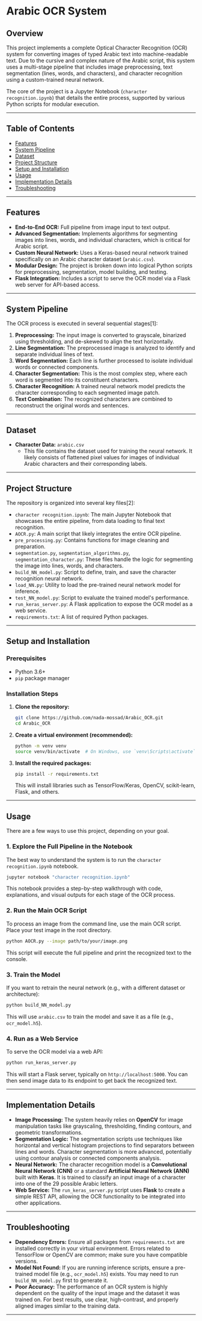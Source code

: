 # Arabic OCR System

## Overview

This project implements a complete Optical Character Recognition (OCR) system for converting images of typed Arabic text into machine-readable text. Due to the cursive and complex nature of the Arabic script, this system uses a multi-stage pipeline that includes image preprocessing, text segmentation (lines, words, and characters), and character recognition using a custom-trained neural network.

The core of the project is a Jupyter Notebook (`character recognition.ipynb`) that details the entire process, supported by various Python scripts for modular execution.

---

## Table of Contents

- [Features](#features)
- [System Pipeline](#system-pipeline)
- [Dataset](#dataset)
- [Project Structure](#project-structure)
- [Setup and Installation](#setup-and-installation)
- [Usage](#usage)
- [Implementation Details](#implementation-details)
- [Troubleshooting](#troubleshooting)

---

## Features

- **End-to-End OCR:** Full pipeline from image input to text output.
- **Advanced Segmentation:** Implements algorithms for segmenting images into lines, words, and individual characters, which is critical for Arabic script.
- **Custom Neural Network:** Uses a Keras-based neural network trained specifically on an Arabic character dataset (`arabic.csv`).
- **Modular Design:** The project is broken down into logical Python scripts for preprocessing, segmentation, model building, and testing.
- **Flask Integration:** Includes a script to serve the OCR model via a Flask web server for API-based access.

---

## System Pipeline

The OCR process is executed in several sequential stages[1]:
1.  **Preprocessing:** The input image is converted to grayscale, binarized using thresholding, and de-skewed to align the text horizontally.
2.  **Line Segmentation:** The preprocessed image is analyzed to identify and separate individual lines of text.
3.  **Word Segmentation:** Each line is further processed to isolate individual words or connected components.
4.  **Character Segmentation:** This is the most complex step, where each word is segmented into its constituent characters.
5.  **Character Recognition:** A trained neural network model predicts the character corresponding to each segmented image patch.
6.  **Text Combination:** The recognized characters are combined to reconstruct the original words and sentences.

---

## Dataset

- **Character Data:** `arabic.csv`
    - This file contains the dataset used for training the neural network. It likely consists of flattened pixel values for images of individual Arabic characters and their corresponding labels.

---

## Project Structure

The repository is organized into several key files[2]:
- `character recognition.ipynb`: The main Jupyter Notebook that showcases the entire pipeline, from data loading to final text recognition.
- `AOCR.py`: A main script that likely integrates the entire OCR pipeline.
- `pre_processing.py`: Contains functions for image cleaning and preparation.
- `segmentation.py`, `segmentation_algorithms.py`, `segmentation_character.py`: These files handle the logic for segmenting the image into lines, words, and characters.
- `build_NN_model.py`: Script to define, train, and save the character recognition neural network.
- `load_NN.py`: Utility to load the pre-trained neural network model for inference.
- `test_NN_model.py`: Script to evaluate the trained model's performance.
- `run_keras_server.py`: A Flask application to expose the OCR model as a web service.
- `requirements.txt`: A list of required Python packages.

---

## Setup and Installation

### Prerequisites
- Python 3.6+
- `pip` package manager

### Installation Steps

1.  **Clone the repository:**
    ```bash
    git clone https://github.com/nada-mossad/Arabic_OCR.git
    cd Arabic_OCR
    ```

2.  **Create a virtual environment (recommended):**
    ```bash
    python -m venv venv
    source venv/bin/activate  # On Windows, use `venv\Scripts\activate`
    ```

3.  **Install the required packages:**
    ```bash
    pip install -r requirements.txt
    ```
    This will install libraries such as TensorFlow/Keras, OpenCV, scikit-learn, Flask, and others.

---

## Usage

There are a few ways to use this project, depending on your goal.

### 1. Explore the Full Pipeline in the Notebook
The best way to understand the system is to run the `character recognition.ipynb` notebook.
```bash
jupyter notebook "character recognition.ipynb"
```
This notebook provides a step-by-step walkthrough with code, explanations, and visual outputs for each stage of the OCR process.

### 2. Run the Main OCR Script
To process an image from the command line, use the main OCR script. Place your test image in the root directory.
```bash
python AOCR.py --image path/to/your/image.png
```
This script will execute the full pipeline and print the recognized text to the console.

### 3. Train the Model
If you want to retrain the neural network (e.g., with a different dataset or architecture):
```bash
python build_NN_model.py
```
This will use `arabic.csv` to train the model and save it as a file (e.g., `ocr_model.h5`).

### 4. Run as a Web Service
To serve the OCR model via a web API:
```bash
python run_keras_server.py
```
This will start a Flask server, typically on `http://localhost:5000`. You can then send image data to its endpoint to get back the recognized text.

---

## Implementation Details

- **Image Processing:** The system heavily relies on **OpenCV** for image manipulation tasks like grayscaling, thresholding, finding contours, and geometric transformations.
- **Segmentation Logic:** The segmentation scripts use techniques like horizontal and vertical histogram projections to find separators between lines and words. Character segmentation is more advanced, potentially using contour analysis or connected components analysis.
- **Neural Network:** The character recognition model is a **Convolutional Neural Network (CNN)** or a standard **Artificial Neural Network (ANN)** built with **Keras**. It is trained to classify an input image of a character into one of the 29 possible Arabic letters.
- **Web Service:** The `run_keras_server.py` script uses **Flask** to create a simple REST API, allowing the OCR functionality to be integrated into other applications.

---

## Troubleshooting

- **Dependency Errors:** Ensure all packages from `requirements.txt` are installed correctly in your virtual environment. Errors related to TensorFlow or OpenCV are common; make sure you have compatible versions.
- **Model Not Found:** If you are running inference scripts, ensure a pre-trained model file (e.g., `ocr_model.h5`) exists. You may need to run `build_NN_model.py` first to generate it.
- **Poor Accuracy:** The performance of an OCR system is highly dependent on the quality of the input image and the dataset it was trained on. For best results, use clear, high-contrast, and properly aligned images similar to the training data.

---

